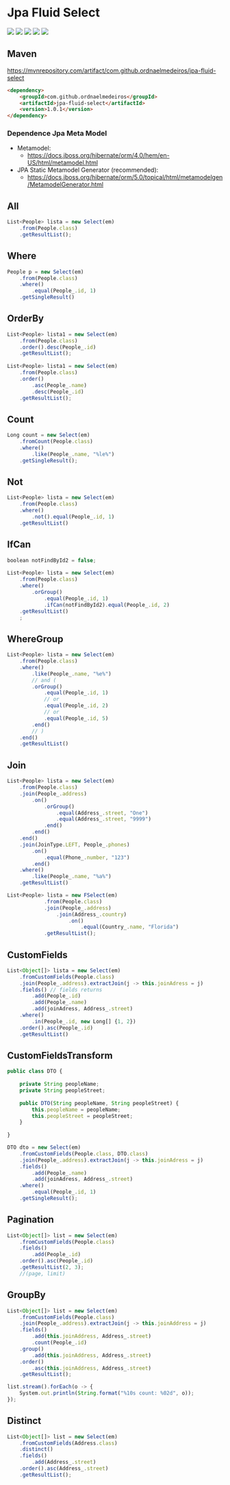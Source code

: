 # Jpa Fluid Select

![](https://img.shields.io/github/stars/ordnaelmedeiros/jpa-fluid-select.svg) ![](https://img.shields.io/github/forks/ordnaelmedeiros/jpa-fluid-select.svg) ![](https://img.shields.io/github/tag/ordnaelmedeiros/jpa-fluid-select.svg) ![](https://img.shields.io/github/release/ordnaelmedeiros/jpa-fluid-select.svg) ![](https://img.shields.io/github/issues/ordnaelmedeiros/jpa-fluid-select.svg)

## Maven
https://mvnrepository.com/artifact/com.github.ordnaelmedeiros/jpa-fluid-select
```html
<dependency>
	<groupId>com.github.ordnaelmedeiros</groupId>
	<artifactId>jpa-fluid-select</artifactId>
	<version>1.0.1</version>
</dependency>
```

### Dependence Jpa Meta Model
- Metamodel:
	- https://docs.jboss.org/hibernate/orm/4.0/hem/en-US/html/metamodel.html
- JPA Static Metamodel Generator (recommended):
	- https://docs.jboss.org/hibernate/orm/5.0/topical/html/metamodelgen/MetamodelGenerator.html


## All
```javascript
List<People> lista = new Select(em)
	.from(People.class)
	.getResultList();
```

## Where
```javascript
People p = new Select(em)
	.from(People.class)
	.where()
		.equal(People_.id, 1)
	.getSingleResult()
```


## OrderBy
```javascript
List<People> lista1 = new Select(em)
	.from(People.class)
	.order().desc(People_.id)
	.getResultList();
	
List<People> lista1 = new Select(em)
	.from(People.class)
	.order()
		.asc(People_.name)
		.desc(People_.id)
	.getResultList();
```


## Count
```javascript
Long count = new Select(em)
	.fromCount(People.class)
	.where()
		.like(People_.name, "%le%")
	.getSingleResult();
```

## Not
```javascript
List<People> lista = new Select(em)
	.from(People.class)
	.where()
		.not().equal(People_.id, 1)
	.getResultList()
```

## IfCan
```javascript
boolean notFindById2 = false;
		
List<People> lista = new Select(em)
	.from(People.class)
	.where()
		.orGroup()
			.equal(People_.id, 1)
			.ifCan(notFindById2).equal(People_.id, 2)
	.getResultList()
	;
```

## WhereGroup
```javascript
List<People> lista = new Select(em)
	.from(People.class)
	.where()
		.like(People_.name, "%e%")
		// and (
		.orGroup()
			.equal(People_.id, 1)
			// or
			.equal(People_.id, 2)
			// or
			.equal(People_.id, 5)
		.end()
		// )
	.end()
	.getResultList()
```

## Join
```javascript
List<People> lista = new Select(em)
	.from(People.class)
	.join(People_.address)
		.on()
			.orGroup()
				.equal(Address_.street, "One")
				.equal(Address_.street, "9999")
			.end()
		.end()
	.end()
	.join(JoinType.LEFT, People_.phones)
		.on()
			.equal(Phone_.number, "123")
		.end()
	.where()
		.like(People_.name, "%a%")
	.getResultList()
```
```javascript
List<People> lista = new FSelect(em)
			.from(People.class)
			.join(People_.address)
				.join(Address_.country)
					.on()
						.equal(Country_.name, "Florida")
			.getResultList();
```

## CustomFields
```javascript
List<Object[]> lista = new Select(em)
	.fromCustomFields(People.class)
	.join(People_.address).extractJoin(j -> this.joinAdress = j)
	.fields() // fields returns
		.add(People_.id)
		.add(People_.name)
		.add(joinAdress, Address_.street)
	.where()
		.in(People_.id, new Long[] {1, 2})
	.order().asc(People_.id)
	.getResultList()
```

## CustomFieldsTransform
```javascript
public class DTO {
	
	private String peopleName;
	private String peopleStreet;
	
	public DTO(String peopleName, String peopleStreet) {
		this.peopleName = peopleName;
		this.peopleStreet = peopleStreet;
	}
	
}

DTO dto = new Select(em)
	.fromCustomFields(People.class, DTO.class)
	.join(People_.address).extractJoin(j -> this.joinAdress = j)
	.fields()
		.add(People_.name)
		.add(joinAdress, Address_.street)
	.where()
		.equal(People_.id, 1)
	.getSingleResult();
```

## Pagination
```javascript
List<Object[]> list = new Select(em)
	.fromCustomFields(People.class)
	.fields()
		.add(People_.id)
	.order().asc(People_.id)
	.getResultList(2, 3);
	//(page, limit)
```

## GroupBy
```javascript
List<Object[]> list = new Select(em)
	.fromCustomFields(People.class)
	.join(People_.address).extractJoin(j -> this.joinAddress = j)
	.fields()
		.add(this.joinAddress, Address_.street)
		.count(People_.id)
	.group()
		.add(this.joinAddress, Address_.street)
	.order()
		.asc(this.joinAddress, Address_.street)
	.getResultList();

list.stream().forEach(o -> {
	System.out.println(String.format("%10s count: %02d", o));
});
```

## Distinct
```javascript
List<Object[]> list = new Select(em)
	.fromCustomFields(Address.class)
	.distinct()
	.fields()
		.add(Address_.street)
	.order().asc(Address_.street)
	.getResultList();
```